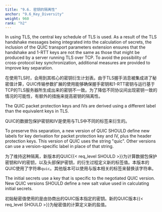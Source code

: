 ```yaml
---
title: "9.6. 密钥的隔离性"
anchor: "9.6_Key_Diversity"
weight: 960
rank: "h2"
---
```


In using TLS, the central key schedule of TLS is used. As a result of the TLS handshake messages being integrated into the calculation of secrets, the inclusion of the QUIC transport parameters extension ensures that the handshake and 1-RTT keys are not the same as those that might be produced by a server running TLS over TCP. To avoid the possibility of cross-protocol key synchronization, additional measures are provided to improve key separation.

在使用TLS时，会用到其核心的密钥衍生计划表。由于TLS握手消息被集成进了秘密值计算，QUIC传输参数扩展的使用能够确保握手密钥和1-RTT密钥与运行基于TCP的TLS服务器所生成出来的密钥不一致。为了降低不同协议间出现密钥一致的情况的可能性，有额外的措施来提高密钥的隔离性。

The QUIC packet protection keys and IVs are derived using a different label than the equivalent keys in TLS.

QUIC的数据包保护密钥和IV是使用与TLS中不同的标签来衍生的。

To preserve this separation, a new version of QUIC SHOULD define new labels for key derivation for packet protection key and IV, plus the header protection keys. This version of QUIC uses the string "quic". Other versions can use a version-specific label in place of that string.

为了维持这种隔离，新版本的QUIC{{< req_level SHOULD >}}为计算数据包保护密钥和IV的密钥，以及头部保护密钥，的衍生过程定义新的标签值。本版本的QUIC使用了字符串`quic`。其他版本可以使用与版本相关的标签来替换该字符串。

The initial secrets use a key that is specific to the negotiated QUIC version. New QUIC versions SHOULD define a new salt value used in calculating initial secrets.

初始秘密值使用的是由协商出的QUIC版本指定的密钥。新的QUIC版本{{< req_level SHOULD >}}为秘密值的计算定义新的盐值。
